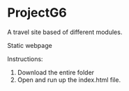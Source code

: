 # ProjectG6
A travel site based of different modules.

Static webpage

Instructions:
1. Download the entire folder
2. Open and run up the index.html file.

